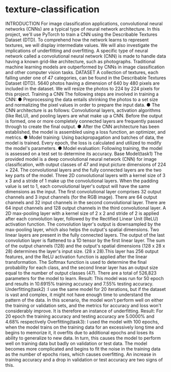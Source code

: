 # texture-classification
INTRODUCTION
For image classification applications, convolutional neural networks (CNNs) are a typical type of neural
network architecture. In this project, we'll use PyTorch to train a CNN using the Describable Textures
Dataset (DTD). To comprehend how the network learns to represent textures, we will display intermediate
values. We will also investigate the implications of underfitting and overfitting. A specific type of neural
network called a convolutional neural network (CNN) is made to handle data having a known grid-like
architecture, such as photographs. Traditional machine learning models are outperformed by CNNs in
image classification and other computer vision tasks.
DATASET
A collection of textures, each falling under one of 47 categories, can be found in the Describable Textures
Dataset (DTD). 5640 photos having a dimension of 640 by 480 pixels are included in the dataset. We will
resize the photos to 224 by 224 pixels for this project.
Training a CNN
The following steps are involved in training a CNN:
● Preprocessing the data entails shrinking the photos to a set size and normalizing the pixel values
in order to prepare the input data.
● The CNN architecture is as follows: Convolutional layers, activation algorithms (like ReLU), and
pooling layers are what make up a CNN. Before the output is formed, one or more completely
connected layers are frequently passed through to create the final output.
● After the CNN architecture has been established, the model is assembled using a loss function, an
optimizer, and metrics.
● Model training: Using backpropagation and batches of data, the model is trained. Every epoch,
the loss is calculated and utilized to modify the model's parameters.
● Model evaluation: Following training, the model is assessed on a test set to determine its
accuracy.
Base Model(task1)
The provided model is a deep convolutional neural network (CNN) for image classification, with output
classes of 47 and input picture dimensions of 224 × 224.
The convolutional layers and the fully connected layers are the two key parts of the model.
Three 2D convolutional layers with a kernel size of 3 x 3 and a stride of 1 make up the convolutional
layers. When the padding value is set to 1, each convolutional layer's output will have the same
dimensions as the input. The first convolutional layer comprises 32 output channels and 3 input channels
(for the RGB image). There are 64 output channels and 32 input channels in the second convolutional
layer. There are 64 input channels and 128 output channels in the third convolutional layer.
A 2D max-pooling layer with a kernel size of 2 x 2 and stride of 2 is applied after each convolution layer,
followed by the Rectified Linear Unit (ReLU) activation function. The convolution layer's output is
downsampled by the max-pooling layer, which also helps the output's spatial dimensions.
Two linear layers are present in the fully connected layers. The output of the last convolution layer is
flattened to a 1D tensor by the first linear layer. The sum of the output channels (128) and the output's
spatial dimensions (128 x 28 x 28) determines the layer's input size. (28 x 28).This layer has 256 output
features, and the ReLU activation function is applied after the linear transformation. The Softmax
function is used to determine the final probability for each class, and the second linear layer has an output
size equal to the number of output classes (47).
There are a total of 526,823 parameters for the model to learn.
Result: This model was run for 50 epoch and results in 10.6915% training accuracy and 7.55% testing
accuracy.
Underfitting(task2) :I use the same model for 20 iterations, but if the dataset is vast and complex, it might not
have enough time to understand the pattern of the data. In this scenario, the model won't perform well on
either the training or validation sets, and the metrics for accuracy and loss won't considerably improve. It
is therefore an instance of underfitting.
Result: For 20 epoch the training accuracy and testing accuracy are 5.0000% and 4.68% respectively
Overfitting(task3): I used the model with 100 epochs, when the model trains on the training data for an
excessively long time and begins to memorize it, it overfits due to additional epochs and loses its ability
to generalize to new data. In turn, this causes the model to perform well on training data but badly on
validation or test data.
The model becomes more complicated and begins to fit the noise in the training data as the number of
epochs rises, which causes overfitting. An increase in training accuracy and a drop in validation or test
accuracy are two signs of this.
